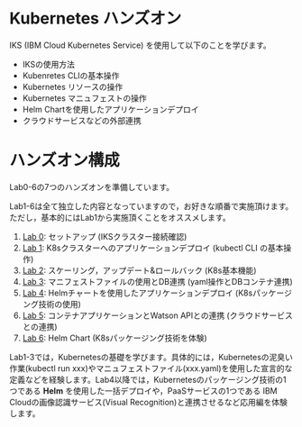 # Kubernetes ハンズオン
IKS (IBM Cloud Kubernetes Service) を使用して以下のことを学びます。

- IKSの使用方法
- Kubenretes CLIの基本操作
- Kubernetes リソースの操作
- Kubernetes マニュフェストの操作
- Helm Chartを使用したアプリケーションデプロイ
- クラウドサービスなどの外部連携

# ハンズオン構成 
Lab0-6の7つのハンズオンを準備しています。

Lab1-6は全て独立した内容となっていますので，お好きな順番で実施頂けます。ただし，基本的にはLab1から実施頂くことをオススメします。

1. [Lab 0](Lab0): セットアップ (IKSクラスター接続確認)
1. [Lab 1](Lab1): K8sクラスターへのアプリケーションデプロイ (kubectl CLI の基本操作)
1. [Lab 2](Lab2): スケーリング，アップデート&ロールバック (K8s基本機能)
1. [Lab 3](Lab3): マニフェストファイルの使用とDB連携 (yaml操作とDBコンテナ連携)
1. [Lab 4](Lab4): Helmチャートを使用したアプリケーションデプロイ (K8sパッケージング技術の使用)
1. [Lab 5](Lab5): コンテナアプリケーションとWatson APIとの連携 (クラウドサービスとの連携)
1. [Lab 6](Lab6): Helm Chart (K8sパッケージング技術を体験)

Lab1-3では，Kubernetesの基礎を学びます。具体的には，Kubernetesの泥臭い作業(kubectl run xxx)やマニュフェストファイル(xxx.yaml)を使用した宣言的な定義などを経験します。Lab4以降では，Kubernetesのパッケージング技術の1つである **Helm** を使用した一括デプロイや，PaaSサービスの1つである IBM Cloudの画像認識サービス(Visual Recognition)と連携させるなど応用編を体験します。
